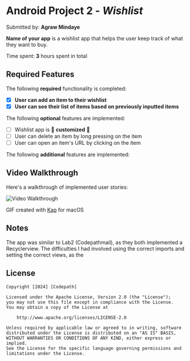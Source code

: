 # Android Project 2 - *Wishlist*

Submitted by: **Agraw Mindaye**

**Name of your app** is a wishlist app that helps the user keep track of what they want to buy.

Time spent: **3** hours spent in total

## Required Features

The following **required** functionality is completed:

- [X] **User can add an item to their wishlist**
- [X] **User can see their list of items based on previously inputted items**

The following **optional** features are implemented:

- [ ] Wishlist app is 🎨 **customized** 🎨
- [ ] User can delete an item by long pressing on the item
- [ ] User can open an item's URL by clicking on the item

The following **additional** features are implemented:

## Video Walkthrough

Here's a walkthrough of implemented user stories:

<img src='WishList.gif' title='Video Walkthrough' width='' alt='Video Walkthrough' />

GIF created with [Kap](https://getkap.co/) for macOS

## Notes

The app was similar to Lab2 (Codepathmail), as they both implemented a Recyclerview. The difficulties
I had involved using the correct imports and setting the correct views, as the 

## License

    Copyright [2024] [Codepath]

    Licensed under the Apache License, Version 2.0 (the "License");
    you may not use this file except in compliance with the License.
    You may obtain a copy of the License at

        http://www.apache.org/licenses/LICENSE-2.0

    Unless required by applicable law or agreed to in writing, software
    distributed under the License is distributed on an "AS IS" BASIS,
    WITHOUT WARRANTIES OR CONDITIONS OF ANY KIND, either express or implied.
    See the License for the specific language governing permissions and
    limitations under the License.